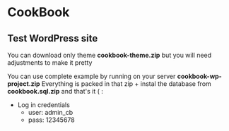 # CookBook
## Test WordPress site

You can download only theme __cookbook-theme.zip__ but you will need adjustments to make it pretty

You can use complete example by running on your server __cookbook-wp-project.zip__
Everything is packed in that zip + instal the database from __cookbook.sql.zip__ and that's it ( :

* Log in credentials
  * user: admin_cb
  * pass: 12345678
